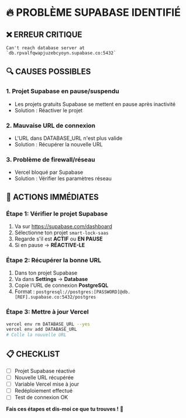 # 🔥 PROBLÈME SUPABASE IDENTIFIÉ

## ❌ ERREUR CRITIQUE
```
Can't reach database server at `db.rpvalfqwapjuzebcyoyn.supabase.co:5432`
```

## 🔍 CAUSES POSSIBLES

### 1. **Projet Supabase en pause/suspendu**
- Les projets gratuits Supabase se mettent en pause après inactivité
- Solution : Réactiver le projet

### 2. **Mauvaise URL de connexion** 
- L'URL dans DATABASE_URL n'est plus valide
- Solution : Récupérer la nouvelle URL

### 3. **Problème de firewall/réseau**
- Vercel bloqué par Supabase
- Solution : Vérifier les paramètres réseau

## 🚀 ACTIONS IMMÉDIATES

### Étape 1: Vérifier le projet Supabase
1. Va sur https://supabase.com/dashboard
2. Sélectionne ton projet `smart-lock-saas`
3. Regarde s'il est **ACTIF** ou **EN PAUSE**
4. Si en pause → **RÉACTIVE-LE**

### Étape 2: Récupérer la bonne URL
1. Dans ton projet Supabase
2. Va dans **Settings** → **Database**
3. Copie l'URL de connexion **PostgreSQL**
4. Format : `postgresql://postgres:[PASSWORD]@db.[REF].supabase.co:5432/postgres`

### Étape 3: Mettre à jour Vercel
```bash
vercel env rm DATABASE_URL --yes
vercel env add DATABASE_URL
# Colle la nouvelle URL
```

## 📋 CHECKLIST
- [ ] Projet Supabase réactivé
- [ ] Nouvelle URL récupérée  
- [ ] Variable Vercel mise à jour
- [ ] Redéploiement effectué
- [ ] Test de connexion OK

**Fais ces étapes et dis-moi ce que tu trouves !** 🎯